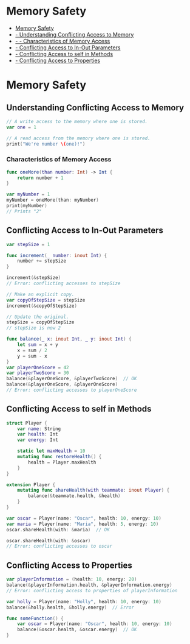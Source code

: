 # Memory Safety
* [Memory Safety](../master/chapters/MemorySafety.md#memory-safety)
* [ - Understanding Conflicting Access to Memory](../master/chapters/MemorySafety.md#understanding-conflicting-access-to-memory)
* [ - - Characteristics of Memory Access](../chapters/MemorySafety.md#characteristics-of-memory-access)
* [ - Conflicting Access to In-Out Parameters](../master/chapters/MemorySafety.md#conflicting-access-to-in-out-parameters)
* [ - Conflicting Access to self in Methods](../master/chapters/MemorySafety.md#conflicting-access-to-self-in-methods)
* [ - Conflicting Access to Properties](../master/chapters/MemorySafety.md#conflicting-access-to-properties)

# Memory Safety

## Understanding Conflicting Access to Memory

```Swift
// A write access to the memory where one is stored.
var one = 1

// A read access from the memory where one is stored.
print("We're number \(one)!")
```

### Characteristics of Memory Access

```Swift
func oneMore(than number: Int) -> Int {
    return number + 1
}

var myNumber = 1
myNumber = oneMore(than: myNumber)
print(myNumber)
// Prints "2"
```

## Conflicting Access to In-Out Parameters

```Swift
var stepSize = 1

func increment(_ number: inout Int) {
    number += stepSize
}

increment(&stepSize)
// Error: conflicting accesses to stepSize
```

```Swift
// Make an explicit copy.
var copyOfStepSize = stepSize
increment(&copyOfStepSize)

// Update the original.
stepSize = copyOfStepSize
// stepSize is now 2
```

```Swift
func balance(_ x: inout Int, _ y: inout Int) {
    let sum = x + y
    x = sum / 2
    y = sum - x
}
var playerOneScore = 42
var playerTwoScore = 30
balance(&playerOneScore, &playerTwoScore)  // OK
balance(&playerOneScore, &playerOneScore)
// Error: conflicting accesses to playerOneScore
```

## Conflicting Access to self in Methods

```Swift
struct Player {
    var name: String
    var health: Int
    var energy: Int

    static let maxHealth = 10
    mutating func restoreHealth() {
        health = Player.maxHealth
    }
}
```

```Swift
extension Player {
    mutating func shareHealth(with teammate: inout Player) {
        balance(&teammate.health, &health)
    }
}

var oscar = Player(name: "Oscar", health: 10, energy: 10)
var maria = Player(name: "Maria", health: 5, energy: 10)
oscar.shareHealth(with: &maria)  // OK
```

```Swift
oscar.shareHealth(with: &oscar)
// Error: conflicting accesses to oscar
```

## Conflicting Access to Properties

```Swift
var playerInformation = (health: 10, energy: 20)
balance(&playerInformation.health, &playerInformation.energy)
// Error: conflicting access to properties of playerInformation
```

```Swift
var holly = Player(name: "Holly", health: 10, energy: 10)
balance(&holly.health, &holly.energy)  // Error
```

```Swift
func someFunction() {
    var oscar = Player(name: "Oscar", health: 10, energy: 10)
    balance(&oscar.health, &oscar.energy)  // OK
}
```

